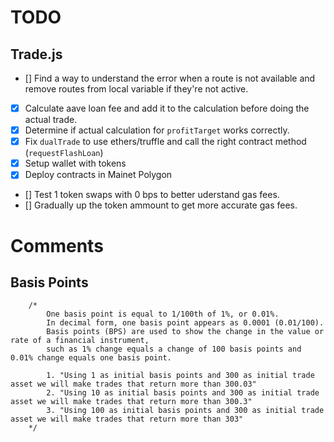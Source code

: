 # TODO

## Trade.js

-   [] Find a way to understand the error when a route is not available and remove routes from local variable if they're not active.
-   [x] Calculate aave loan fee and add it to the calculation before doing the actual trade.
-   [x] Determine if actual calculation for `profitTarget` works correctly.
-   [x] Fix `dualTrade` to use ethers/truffle and call the right contract method (`requestFlashLoan`)
-   [x] Setup wallet with tokens
-   [x] Deploy contracts in Mainet Polygon
-   [] Test 1 token swaps with 0 bps to better uderstand gas fees.
-   [] Gradually up the token ammount to get more accurate gas fees.

# Comments

## Basis Points

        /*
            One basis point is equal to 1/100th of 1%, or 0.01%.
            In decimal form, one basis point appears as 0.0001 (0.01/100).
            Basis points (BPS) are used to show the change in the value or rate of a financial instrument,
            such as 1% change equals a change of 100 basis points and 0.01% change equals one basis point.

            1. "Using 1 as initial basis points and 300 as initial trade asset we will make trades that return more than 300.03"
            2. "Using 10 as initial basis points and 300 as initial trade asset we will make trades that return more than 300.3"
            3. "Using 100 as initial basis points and 300 as initial trade asset we will make trades that return more than 303"
        */
